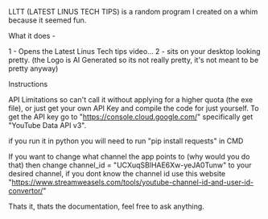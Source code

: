 LLTT (LATEST LINUS TECH TIPS) is a random program I created on a whim because it seemed fun.

What it does -

1 - Opens the Latest Linus Tech tips video...
2 - sits on your desktop looking pretty. (the Logo is AI Generated so its not really pretty, it's not meant to be pretty anyway)

Instructions

API Limitations so can't call it without applying for a higher quota (the exe file), or just get your own API Key and compile the code for just yourself.
To get the API key go to  "https://console.cloud.google.com/" specifically get "YouTube Data API v3".

if you run it in python you will need to run "pip install requests" in CMD

If you want to change what channel the app points to (why would you do that) then change channel_id = "UCXuqSBlHAE6Xw-yeJA0Tunw" to your desired channel, if you dont know the channel id use this website "https://www.streamweasels.com/tools/youtube-channel-id-and-user-id-convertor/"

 Thats it, thats the documentation, feel free to ask anything.

